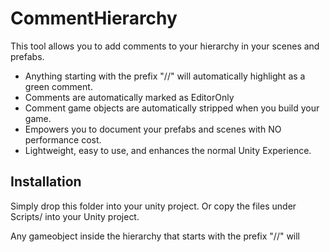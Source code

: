 # CommentHierarchy
This tool allows you to add comments to your hierarchy in your scenes and prefabs.
* Anything starting with the prefix "//" will automatically highlight as a green comment.
* Comments are automatically marked as EditorOnly
* Comment game objects are automatically stripped when you build your game.
* Empowers you to document your prefabs and scenes with NO performance cost.
* Lightweight, easy to use, and enhances the normal Unity Experience.

## Installation
Simply drop this folder into your unity project.
Or copy the files under Scripts/ into your Unity project.

Any gameobject inside the hierarchy that starts with the prefix "//" will
